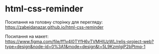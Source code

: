 # html-css-reminder


Посилання на головну сторінку для перегляду: https://zabeidanazar.github.io/html-css-reminder  


Посилання на макет: https://www.figma.com/file/ff1v4I0TYfH6vTVMHIUzWL/relis-project-web?type=design&node-id=0%3A1&mode=design&t=5L9KzmlgiP2bPtmq-1
